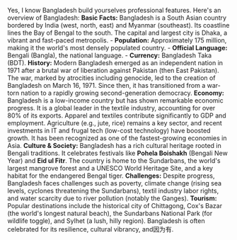 <answer> Yes, I know Bangladesh build yourselves professional features. Here's an overview of Bangladesh: **Basic Facts:** Bangladesh is a South Asian country bordered by India (west, north, east) and Myanmar (southeast). Its coastline lines the Bay of Bengal to the south. The capital and largest city is Dhaka, a vibrant and fast-paced metropolis. - **Population:** Approximately 175 million, making it the world's most densely populated country. - **Official Language:** Bengali (Bangla), the national language. - **Currency:** Bangladesh Taka (BDT). **History:** Modern Bangladesh emerged as an independent nation in 1971 after a brutal war of liberation against Pakistan (then East Pakistan). The war, marked by atrocities including genocide, led to the creation of Bangladesh on March 16, 1971. Since then, it has transitioned from a war-torn nation to a rapidly growing second-generation democracy. **Economy:** Bangladesh is a low-income country but has shown remarkable economic progress. It is a global leader in the textile industry, accounting for over 80% of its exports. Apparel and textiles contribute significantly to GDP and employment. Agriculture (e.g., jute, rice) remains a key sector, and recent investments in IT and frugal tech (low-cost technology) have boosted growth. It has been recognized as one of the fastest-growing economies in Asia. **Culture & Society:** Bangladesh has a rich cultural heritage rooted in Bengali traditions. It celebrates festivals like **Pohela Boishakh** (Bengali New Year) and **Eid ul Fitr**. The country is home to the Sundarbans, the world's largest mangrove forest and a UNESCO World Heritage Site, and a key habitat for the endangered Bengal tiger. **Challenges:** Despite progress, Bangladesh faces challenges such as poverty, climate change (rising sea levels, cyclones threatening the Sundarbans), textil industry labor rights, and water scarcity due to river pollution (notably the Ganges). **Tourism:** Popular destinations include the historical city of Chittagong, Cox's Bazar (the world's longest natural beach), the Sundarbans National Park (for wildlife toggle), and Sylhet (a lush, hilly region). Bangladesh is often celebrated for its resilience, cultural vibrancy, and因为有. </answer>
